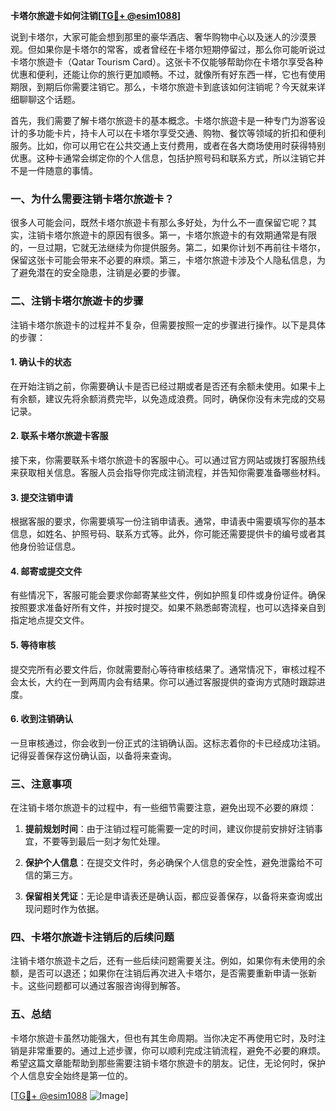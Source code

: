 **卡塔尔旅遊卡如何注销[[TG💪+ @esim1088](https://t.me/s/esim1088)]**

说到卡塔尔，大家可能会想到那里的豪华酒店、奢华购物中心以及迷人的沙漠景观。但如果你是卡塔尔的常客，或者曾经在卡塔尔短期停留过，那么你可能听说过卡塔尔旅遊卡（Qatar Tourism Card）。这张卡不仅能够帮助你在卡塔尔享受各种优惠和便利，还能让你的旅行更加顺畅。不过，就像所有好东西一样，它也有使用期限，到期后你需要注销它。那么，卡塔尔旅遊卡到底该如何注销呢？今天就来详细聊聊这个话题。

首先，我们需要了解卡塔尔旅遊卡的基本概念。卡塔尔旅遊卡是一种专门为游客设计的多功能卡片，持卡人可以在卡塔尔享受交通、购物、餐饮等领域的折扣和便利服务。比如，你可以用它在公共交通上支付费用，或者在各大商场使用时获得特别优惠。这种卡通常会绑定你的个人信息，包括护照号码和联系方式，所以注销它并不是一件随意的事情。

### **一、为什么需要注销卡塔尔旅遊卡？**

很多人可能会问，既然卡塔尔旅遊卡有那么多好处，为什么不一直保留它呢？其实，注销卡塔尔旅遊卡的原因有很多。第一，卡塔尔旅遊卡的有效期通常是有限的，一旦过期，它就无法继续为你提供服务。第二，如果你计划不再前往卡塔尔，保留这张卡可能会带来不必要的麻烦。第三，卡塔尔旅遊卡涉及个人隐私信息，为了避免潜在的安全隐患，注销是必要的步骤。

### **二、注销卡塔尔旅遊卡的步骤**

注销卡塔尔旅遊卡的过程并不复杂，但需要按照一定的步骤进行操作。以下是具体的步骤：

#### **1. 确认卡的状态**
在开始注销之前，你需要确认卡是否已经过期或者是否还有余额未使用。如果卡上有余额，建议先将余额消费完毕，以免造成浪费。同时，确保你没有未完成的交易记录。

#### **2. 联系卡塔尔旅遊卡客服**
接下来，你需要联系卡塔尔旅遊卡的客服中心。可以通过官方网站或拨打客服热线来获取相关信息。客服人员会指导你完成注销流程，并告知你需要准备哪些材料。

#### **3. 提交注销申请**
根据客服的要求，你需要填写一份注销申请表。通常，申请表中需要填写你的基本信息，如姓名、护照号码、联系方式等。此外，你可能还需要提供卡的编号或者其他身份验证信息。

#### **4. 邮寄或提交文件**
有些情况下，客服可能会要求你邮寄某些文件，例如护照复印件或身份证件。确保按照要求准备好所有文件，并按时提交。如果不熟悉邮寄流程，也可以选择亲自到指定地点提交文件。

#### **5. 等待审核**
提交完所有必要文件后，你就需要耐心等待审核结果了。通常情况下，审核过程不会太长，大约在一到两周内会有结果。你可以通过客服提供的查询方式随时跟踪进度。

#### **6. 收到注销确认**
一旦审核通过，你会收到一份正式的注销确认函。这标志着你的卡已经成功注销。记得妥善保存这份确认函，以备将来查询。

### **三、注意事项**

在注销卡塔尔旅遊卡的过程中，有一些细节需要注意，避免出现不必要的麻烦：

1. **提前规划时间**：由于注销过程可能需要一定的时间，建议你提前安排好注销事宜，不要等到最后一刻才匆忙处理。
   
2. **保护个人信息**：在提交文件时，务必确保个人信息的安全性，避免泄露给不可信的第三方。

3. **保留相关凭证**：无论是申请表还是确认函，都应妥善保存，以备将来查询或出现问题时作为依据。

### **四、卡塔尔旅遊卡注销后的后续问题**

注销卡塔尔旅遊卡之后，还有一些后续问题需要关注。例如，如果你有未使用的余额，是否可以退还；如果你在注销后再次进入卡塔尔，是否需要重新申请一张新卡。这些问题都可以通过客服咨询得到解答。

### **五、总结**

卡塔尔旅遊卡虽然功能强大，但也有其生命周期。当你决定不再使用它时，及时注销是非常重要的。通过上述步骤，你可以顺利完成注销流程，避免不必要的麻烦。希望这篇文章能帮助到那些需要注销卡塔尔旅遊卡的朋友。记住，无论何时，保护个人信息安全始终是第一位的。

[[TG💪+ @esim1088](https://t.me/s/esim1088) ![Image](https://i.postimg.cc/4NQfJmqS/Snipaste-2025-05-13-00-14-12.png)]